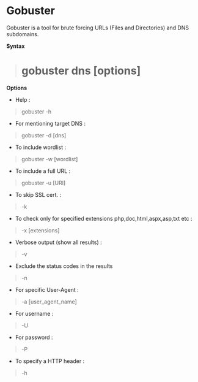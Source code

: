 # Gobuster

Gobuster is a tool for brute forcing URLs (Files and Directories) and DNS subdomains.


**Syntax**


> # gobuster dns [options]


**Options**


* Help :

> gobuster -h

* For mentioning target DNS :

> gobuster -d [dns]

* To include wordlist :

> gobuster -w [wordlist]

* To include a full URL :

> gobuster -u [URl]

* To skip SSL cert. :

> -k

* To check only for specified extensions php,doc,html,aspx,asp,txt etc :

> -x [extensions]

*  Verbose output (show all results) :

> -v

* Exclude the status codes in the results

> -n

* For specific User-Agent :

> -a [user_agent_name]

* For username :

> -U

* For password :

> -P

* To specify a HTTP header :

> -h

